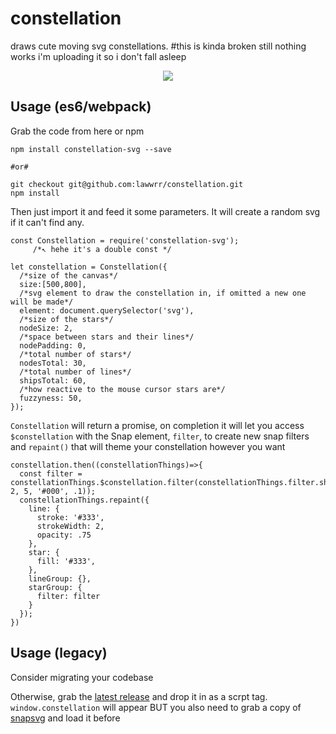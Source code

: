# constellation
draws cute moving svg constellations. 
#this is kinda broken still nothing works i'm uploading it so i don't fall asleep

<p align="center">
  <img src="http://i.imgur.com/gLCMGoi.png">
</p>

## Usage (es6/webpack)
Grab the code from here or npm

    npm install constellation-svg --save

    #or#

    git checkout git@github.com:lawwrr/constellation.git
    npm install

Then just import it and feed it some parameters. It will create a random svg if it can't find any.

    const Constellation = require('constellation-svg');
         /*↖️ hehe it's a double const */

    let constellation = Constellation({
      /*size of the canvas*/
      size:[500,800],
      /*svg element to draw the constellation in, if omitted a new one will be made*/
      element: document.querySelector('svg'),
      /*size of the stars*/
      nodeSize: 2,
      /*space between stars and their lines*/
      nodePadding: 0,
      /*total number of stars*/
      nodesTotal: 30,
      /*total number of lines*/
      shipsTotal: 60,
      /*how reactive to the mouse cursor stars are*/
      fuzzyness: 50,
    });
  
`Constellation` will return a promise, on completion it will let you access `$constellation` with the Snap element, `filter`, to create new snap filters and `repaint()` that will theme your constellation however you want

    constellation.then((constellationThings)=>{
      const filter = constellationThings.$constellation.filter(constellationThings.filter.shadow(0, 2, 5, '#000', .1));
      constellationThings.repaint({
        line: {
          stroke: '#333',
          strokeWidth: 2,
          opacity: .75
        },
        star: {
          fill: '#333',
        },
        lineGroup: {},
        starGroup: {
          filter: filter
        }
      });
    })


## Usage (legacy)
Consider migrating your codebase

Otherwise, grab the [latest release](https://github.com/thenextweb/indexdotco-js/releases) and drop it in as a scrpt tag. `window.constellation` will appear BUT you also need to grab a copy of [snapsvg](https://github.com/adobe-webplatform/Snap.svg/) and load it before
